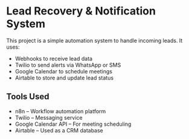 # Lead Recovery & Notification System

This project is a simple automation system to handle incoming leads. It uses:
- Webhooks to receive lead data
- Twilio to send alerts via WhatsApp or SMS
- Google Calendar to schedule meetings
- Airtable to store and update lead status

## Tools Used

- n8n – Workflow automation platform
- Twilio – Messaging service
- Google Calendar API – For meeting scheduling
- Airtable – Used as a CRM database
